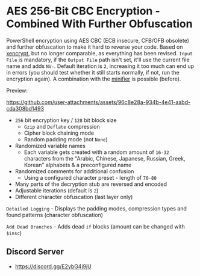 # AES 256-Bit CBC Encryption - Combined With Further Obfuscation

PowerShell encryption using  AES CBC (ECB insecure, CFB/OFB obsolete) and further obfuscation to make it hard to reverse your code. Based on [xencrypt](https://github.com/the-xentropy/xencrypt), but no longer comparable, as everything has been revised. `Input File` is mandatory, if the `Output File` path isn't set, it'll use the current file name and adds `NV-`. Default iteration is `2`, increasing it too much can end up in errors (you should test whether it still starts normally, if not, run the encryption again). A combination with the [minifier](https://github.com/5Noxi/PowerShell-Minifier/tree/main) is possible (before).

Preview:

https://github.com/user-attachments/assets/96c8e28a-934b-4e41-aabd-cda308bd1493

- `256` bit encryption key / `128` bit block size 
   - `Gzip` and `Deflate` compression
   - Cipher block chaining mode
   - Random padding mode (not `None`)
- Randomized variable names
   - Each variable gets created with a random amount of `16-32` characters from the "Arabic, Chinese, Japanese, Russian, Greek, Korean" alphabets & a preconfigured name
- Randomized comments for additional confusion
   - Using a configured character preset - length of `70-80`
- Many parts of the decryption stub are reversed and encoded
- Adjustable iterations (default is `2`)
- Different character obfuscation (last layer only)

`Detailed Logging` - Displays the padding modes, compression types and found patterns (character obfuscation)

`Add Dead Branches` - Adds dead `if` blocks (amount can be changed with `$insc`)

 ## Discord Server 
- https://discord.gg/E2ybG4j9jU
